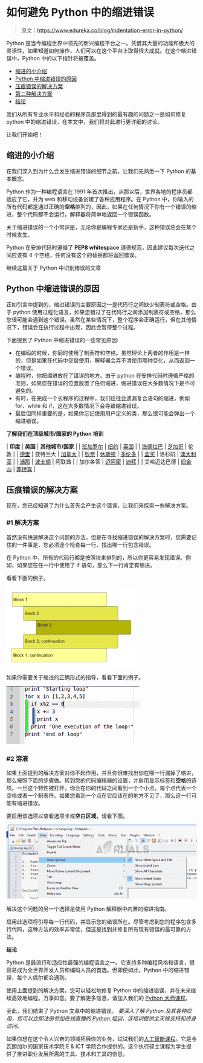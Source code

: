 # 如何避免 Python 中的缩进错误

> 原文：<https://www.edureka.co/blog/indentation-error-in-python/>

Python 是当今编程世界中领先的新兴编程平台之一。凭借其大量的功能和极大的灵活性，如果知道如何操作，人们可以在这个平台上取得很大成就。在这个缩进错误中，Python 中的以下指针将被覆盖。

*   [缩进的小介绍](#ASmallIntroduction)
*   [Python 中缩进错误的原因](#ThecauseofIndentationErrorinPython)
*   [压痕错误的解决方案](#SolutiontotheIndentationError)
*   [第二种解决方案](##2Solution)
*   [结论](#Conclusion)

我们从所有专业水平和经验的程序员那里得到的最有趣的问题之一是如何修复 python 中的缩进错误，在本文中，我们将对此进行更详细的讨论。

让我们开始吧！

## **缩进的小介绍**

在我们深入到为什么会发生缩进错误的细节之前，让我们先熟悉一下 Python 的基本概念。

Python 作为一种编程语言在 1991 年首次推出，从那以后，世界各地的程序员都适应了它，并为 web 和移动设备创建了各种应用程序。在 Python 中，你输入的所有代码都是通过正确的**空格**排列的，因此，如果在任何情况下你有一个错误的缩进，整个代码都不会运行，解释器将简单地返回一个错误函数。

关于缩进错误的一个小常识是，无论你是编程专家还是新手，这种错误总会在某个时候发生。

Python 在安排代码时遵循了 **PEP8 whitespace** 道德规范，因此建议每次迭代之间应该有 4 个空格，任何没有这个的替换都将返回错误。

继续这篇关于 Python 中识别错误的文章

## **Python 中缩进错误的原因**

正如引言中提到的，缩进错误的主要原因之一是代码行之间缺少制表符或空格。由于 python 使用过程化语言，如果您错过了在代码行之间添加制表符或空格，那么您很可能会遇到这个错误。虽然在某些情况下，整个程序会正确运行，但在其他情况下，错误会在执行过程中出现，因此会暂停整个过程。

下面提到了 Python 中缩进错误的一些常见原因:

*   在编码的时候，你同时使用了制表符和空格。虽然理论上两者的作用是一样的，但是如果在代码中交替使用，解释器会弄不清使用哪种变化，从而返回一个错误。
*   编程时，你把缩进放在了错误的地方。由于 python 在安排代码时遵循严格的准则，如果您在错误的位置放置了任何缩进，缩进错误在大多数情况下是不可避免的。
*   有时，在完成一个长程序的过程中，我们往往会遗漏复合语句的缩进，例如 for、while 和 if，这在大多数情况下会导致缩进错误。
*   最后但同样重要的是，如果你忘记使用用户定义的类，那么很可能会弹出一个缩进错误。

**了解我们在顶级城市/国家的 Python 培训**

| **印度** | **美国** | **其他城市/国家** |
| [班加罗尔](https://www.edureka.co/python-programming-certification-training-bangalore) | [纽约](https://www.edureka.co/python-programming-certification-training-new-york-city) | [英国](https://www.edureka.co/python-programming-certification-training-uk) |
| [海德拉巴](https://www.edureka.co/python-programming-certification-training-hyderabad) | [芝加哥](https://www.edureka.co/python-programming-certification-training-chicago) | 伦敦 |
| [德里](https://www.edureka.co/python-programming-certification-training-delhi) | 亚特兰大 | [加拿大](https://www.edureka.co/python-programming-certification-training-canada) |
| [钦奈](https://www.edureka.co/python-programming-certification-training-chennai) | [休斯顿](https://www.edureka.co/python-programming-certification-training-houston) | [多伦多](https://www.edureka.co/python-programming-certification-training-toronto) |
| [孟买](https://www.edureka.co/python-programming-certification-training-mumbai) | 洛杉矶 | [澳大利亚](https://www.edureka.co/python-programming-certification-training-australia) |
| [浦那](https://www.edureka.co/python-programming-certification-training-pune) | [波士顿](https://www.edureka.co/python-programming-certification-training-boston) | 阿联酋 |
| 加尔各答 | [迈阿密](https://www.edureka.co/python-programming-certification-training-miami) | [迪拜](https://www.edureka.co/python-programming-certification-training-dubai) |
| 艾哈迈达巴德 | [旧金山](https://www.edureka.co/python-programming-certification-training-san-francisco) | [菲律宾](https://www.edureka.co/python-programming-certification-training-philippines) |

## **压痕错误的解决方案**

现在，您已经知道了为什么首先会产生这个错误，让我们来探索一些解决方案。

### **#1 解决方案**

虽然没有快速解决这个问题的方法，但是在寻找缩进错误的解决方案时，您需要记住的一件事是，您必须逐个检查每一行，找出哪一行包含错误。

在 Python 中，所有的代码行都是按照块来排列的，所以你更容易发现错误。例如，如果您在任一行中使用了 if 语句，那么下一行肯定有缩进。

看看下面的例子。

![Example- Indentation error in python- Edureka](img/7905f9c974cfc94e12e45997cd8fa07c.png)

如果你需要关于缩进的正确形式的指导，看看下面的例子。

![Example - Identation error in Python- Edureka](img/afe07fdb5ff9636f72cb19aeaa4df265.png)

### **#2 溶液**

如果上面提到的解决方案对你不起作用，并且你很难找出你在哪一行漏掉了缩进，那么按照下面的步骤做。转到您的代码编辑器的设置，并启用显示标签和**空格**的选项。一旦这个特性被打开，你会在你的代码之间看到一个个小点，每个点代表一个空格或者一个制表符。如果您看到一个点在它应该在的地方不见了，那么这一行可能有缩进错误。

要启用该选项以查看选项卡或**空白区域**，请看下图。

![Example](img/c9a84968d82eef92c7d87a21349a951d.png)

解决这个问题的另一个选择是使用 Python 解释器中内置的缩进指南。

启用此选项将引导每一行代码，并显示您的错误所在。尽管考虑到您的程序包含多行代码，这种方法的效率非常低，但这是找到并修复所有现有错误的最可靠的方法。

**结论**

Python 是最流行和适应性最强的编程语言之一。它支持多种编程风格和语言，很容易成为全世界开发人员和编码人员的首选。但即便如此，Python 中的缩进错误，每个人偶尔都会遇到。

使用上面提到的解决方案，您可以轻松地修复 Python 中的缩进错误，并在未来继续高效地编程。万事如意。要了解更多信息，请加入我们的 [Python 大师课程](https://www.edureka.co/masters-program/python-developer-training)。

至此，我们结束了 Python 文章中的缩进错误。 *要深入了解 Python 及其各种应用，您可以立即注册参加在线直播的 [Python 培训](https://www.edureka.co/python-programming-certification-training)，该培训提供全天候支持和终身访问。*

如果你想在这个令人兴奋的领域拓展你的业务，试试我们的[人工智能课程](https://www.edureka.co/executive-programs/machine-learning-and-ai)。它是与瓦朗加尔的国家技术学院 E & ICT 学院合作提供的。这个执行硕士课程为学生提供了推进职业发展所需的工具、技术和工具的信息。

<iframe class="ginger-extension-definitionpopup" style="display: none;"></p> </body> </html></iframe>